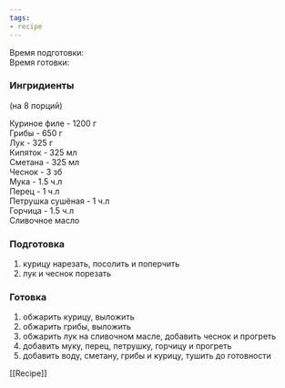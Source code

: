 ```yaml
---
tags:
- recipe
---
```


Время подготовки:  
Время готовки:

### Ингридиенты

(на 8 порций)

Куриное филе - 1200 г  
Грибы - 650 г  
Лук - 325 г  
Кипяток - 325 мл  
Сметана - 325 мл  
Чеснок - 3 зб  
Мука - 1.5 ч.л  
Перец - 1 ч.л  
Петрушка сушёная - 1 ч.л  
Горчица - 1.5 ч.л  
Сливочное масло

### Подготовка

1. курицу нарезать, посолить и поперчить
1. лук и чеснок порезать

### Готовка

1. обжарить курицу, выложить
1. обжарить грибы, выложить
1. обжарить лук на сливочном масле, добавить чеснок и прогреть
1. добавить муку, перец, петрушку, горчицу и прогреть
1. добавить воду, сметану, грибы и курицу, тушить до готовности

[[Recipe]]
